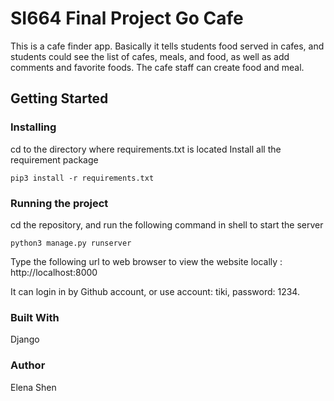 # SI664 Final Project Go Cafe

This is a cafe finder app. Basically it tells students food served in cafes, and students could see the list of cafes, meals, and food, as well as add comments and favorite foods. The cafe staff can create food and meal.

## Getting Started
### Installing
cd to the directory where requirements.txt is located
Install all the requirement package
```
pip3 install -r requirements.txt
```

### Running the project
cd the repository, and run the following command in shell to start the server
```
python3 manage.py runserver
```
Type the following url to web browser to view the website locally : http://localhost:8000

It can login in by Github account, or use account: tiki, password: 1234.


### Built With
Django

### Author
Elena Shen

